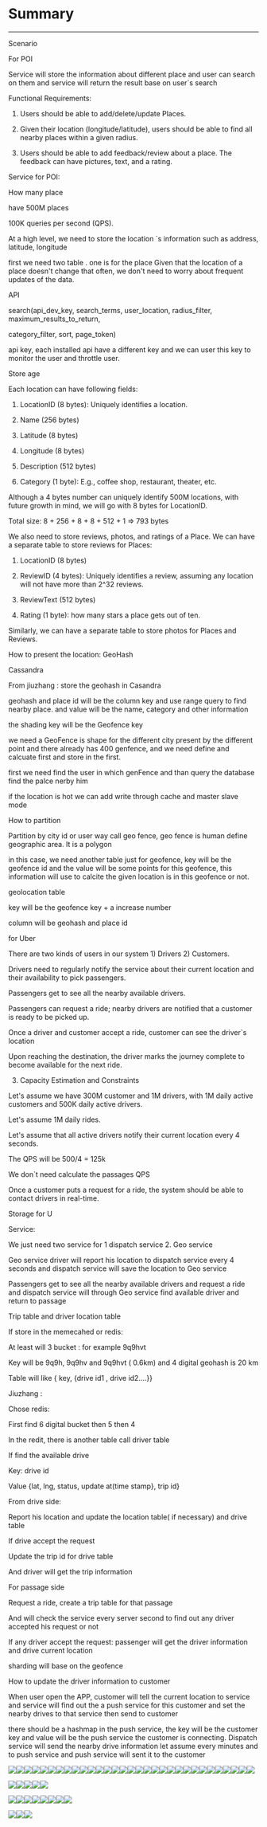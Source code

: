 # Summary



---

Scenario

For POI

Service will store the information about different place and user can search on them and service will return the result base on user`s search





Functional Requirements:

1. Users should be able to add/delete/update Places.



2. Given their location (longitude/latitude), users should be able to find all nearby places within a given radius.



3. Users should be able to add feedback/review about a place. The feedback can have pictures, text, and a rating.







Service for POI:



How many place

have 500M places



100K queries per second (QPS).

At a high level, we need to store the location `s information such as address, latitude, longitude



first we need two table . one is for the place Given that the location of a place doesn't change that often, we don't need to worry about frequent updates of the data.





API

search(api_dev_key, search_terms, user_location, radius_filter, maximum_results_to_return,

category_filter, sort, page_token)

api key, each installed api have a different key and we can user this key to monitor the user and throttle user.





Store age

Each location can have following fields:

1. LocationID (8 bytes): Uniquely identifies a location.

2. Name (256 bytes)

3. Latitude (8 bytes)

4. Longitude (8 bytes)

5. Description (512 bytes)

6. Category (1 byte): E.g., coffee shop, restaurant, theater, etc.





Although a 4 bytes number can uniquely identify 500M locations, with future growth in mind, we will go with 8 bytes for LocationID.

Total size: 8 + 256 + 8 + 8 + 512 + 1 => 793 bytes





We also need to store reviews, photos, and ratings of a Place. We can have a separate table to store reviews for Places:

1. LocationID (8 bytes)

2. ReviewID (4 bytes): Uniquely identifies a review, assuming any location will not have more than 2^32 reviews.

3. ReviewText (512 bytes)



4. Rating (1 byte): how many stars a place gets out of ten.



Similarly, we can have a separate table to store photos for Places and Reviews.





How to present the location: GeoHash





Cassandra

From jiuzhang : store the geohash in Casandra



geohash and place id will be the column key and use range query to find nearby place. and value will be the name, category and other information

the shading key will be the Geofence key



we need a GeoFence is shape for the different city present by the different point and there already has 400 genfence, and we need define and calcuate first and store in the first.



first we need find the user in which genFence and than query the database find the palce nerby him





if the location is hot we can add write through cache and master slave mode



How to partition

Partition by city id or user way call geo fence, geo fence is human define geographic area. It is a polygon

in this case, we need another table just for geofence, key will be the geofence id and the value will be some points for this geofence, this information will use to calcite the given location is in this geofence or not.

geolocation table

key will be the geofence key + a increase number

column will be geohash and place id





for Uber





There are two kinds of users in our system 1) Drivers 2) Customers.



Drivers need to regularly notify the service about their current location and their availability to pick passengers.



Passengers get to see all the nearby available drivers.



Passengers can request a ride; nearby drivers are notified that a customer is ready to be picked up.



Once a driver and customer accept a ride, customer can see the driver`s location



Upon reaching the destination, the driver marks the journey complete to become available for the next ride.





3. Capacity Estimation and Constraints

Let's assume we have 300M customer and 1M drivers, with 1M daily active customers and 500K daily active drivers.

Let's assume 1M daily rides.

Let's assume that all active drivers notify their current location every 4 seconds.



The QPS will be 500/4 = 125k



We don`t need calculate the passages QPS

Once a customer puts a request for a ride, the system should be able to contact drivers in real-time.







Storage for U



Service:

We just need two service for 1 dispatch service 2. Geo service



Geo service driver will report his location to dispatch service every 4 seconds and dispatch service will save the location to Geo service



Passengers get to see all the nearby available drivers and request a ride and dispatch service will through Geo service find available driver and return to passage

Trip table and driver location table











If store in the memecahed or redis:

At least will 3 bucket : for example 9q9hvt

Key will be 9q9h, 9q9hv and 9q9hvt ( 0.6km) and 4 digital geohash is 20 km

Table will like { key, {drive id1 , drive id2....}}



Jiuzhang :

Chose redis:

First find 6 digital bucket then 5 then 4





In the redit, there is another table call driver table

If find the available drive

Key: drive id

Value {lat, lng, status, update at(time stamp}, trip id}



From drive side:

Report his location and update the location table( if necessary) and drive table

If drive accept the request

Update the trip id for drive table

And driver will get the trip information



For passage side

Request a ride, create a trip table for that passage

And will check the service every server second to find out any driver accepted his request or not



If any driver accept the request: passenger will get the driver information and drive current location



sharding will base on the geofence



How to update the driver information to customer

When user open the APP, customer will tell the current location to service and service will find out the a push service for this customer and set the nearby drives to that service then send to customer

there should be a hashmap in the push service, the key will be the customer key and value will be the push service the customer is connecting. Dispatch service will send the nearby drive information let assume every minutes and to push service and push service will sent it to the customer







![](../../media/Location-Service-Yelp-Summary-image1.png)![](../../media/Location-Service-Yelp-Summary-image2.png)![](../../media/Location-Service-Yelp-Summary-image3.png)![](../../media/Location-Service-Yelp-Summary-image4.png)![](../../media/Location-Service-Yelp-Summary-image5.png)![](../../media/Location-Service-Yelp-Summary-image6.png)![](../../media/Location-Service-Yelp-Summary-image7.png)![](../../media/Location-Service-Yelp-Summary-image8.png)![](../../media/Location-Service-Yelp-Summary-image9.png)![](../../media/Location-Service-Yelp-Summary-image10.png)![](../../media/Location-Service-Yelp-Summary-image11.png)![](../../media/Location-Service-Yelp-Summary-image12.png)![](../../media/Location-Service-Yelp-Summary-image13.png)![](../../media/Location-Service-Yelp-Summary-image14.png)![](../../media/Location-Service-Yelp-Summary-image15.png)![](../../media/Location-Service-Yelp-Summary-image16.png)![](../../media/Location-Service-Yelp-Summary-image17.png)![](../../media/Location-Service-Yelp-Summary-image18.png)![](../../media/Location-Service-Yelp-Summary-image19.png)![](../../media/Location-Service-Yelp-Summary-image20.png)![](../../media/Location-Service-Yelp-Summary-image21.png)![](../../media/Location-Service-Yelp-Summary-image22.png)![](../../media/Location-Service-Yelp-Summary-image23.png)![](../../media/Location-Service-Yelp-Summary-image24.png)![](../../media/Location-Service-Yelp-Summary-image25.png)![](../../media/Location-Service-Yelp-Summary-image26.png)![](../../media/Location-Service-Yelp-Summary-image27.png)![](../../media/Location-Service-Yelp-Summary-image28.png)![](../../media/Location-Service-Yelp-Summary-image29.png)![](../../media/Location-Service-Yelp-Summary-image30.png)![](../../media/Location-Service-Yelp-Summary-image31.png)



![](../../media/Location-Service-Yelp-Summary-image32.png)![](../../media/Location-Service-Yelp-Summary-image33.png)![](../../media/Location-Service-Yelp-Summary-image34.png)![](../../media/Location-Service-Yelp-Summary-image35.png)![](../../media/Location-Service-Yelp-Summary-image36.png)



![](../../media/Location-Service-Yelp-Summary-image37.png)![](../../media/Location-Service-Yelp-Summary-image38.png)![](../../media/Location-Service-Yelp-Summary-image39.png)![](../../media/Location-Service-Yelp-Summary-image40.png)![](../../media/Location-Service-Yelp-Summary-image41.png)![](../../media/Location-Service-Yelp-Summary-image42.png)![](../../media/Location-Service-Yelp-Summary-image43.png)![](../../media/Location-Service-Yelp-Summary-image44.png)



![](../../media/Location-Service-Yelp-Summary-image45.png)![](../../media/Location-Service-Yelp-Summary-image46.png)![](../../media/Location-Service-Yelp-Summary-image47.png)
















































